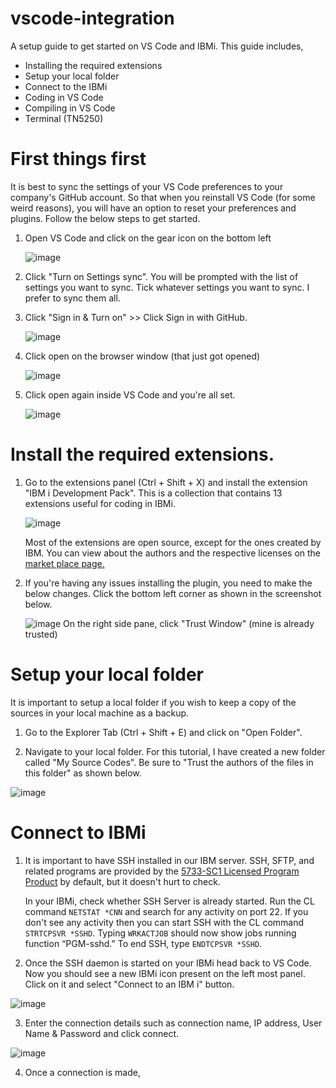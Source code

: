 # vscode-integration
A setup guide to get started on VS Code and IBMi. This guide includes, 

- Installing the required extensions
- Setup your local folder
- Connect to the IBMi
- Coding in VS Code
- Compiling in VS Code
- Terminal (TN5250)

# First things first
It is best to sync the settings of your VS Code preferences to your company's GitHub account. So that when you reinstall VS Code (for some weird reasons), you  will have an option to reset your preferences and plugins. Follow the below steps to get started.

1. Open VS Code and click on the gear icon on the bottom left

   ![image](https://github.com/Programmersio-IBMi/vscode-integration/assets/139198015/a5da6327-44be-4acd-82ba-72acafc4e710)

2. Click "Turn on Settings sync". You will be prompted with the list of settings you want to sync. Tick whatever settings you want to sync. I prefer to sync them all.
   
3. Click "Sign in & Turn on" >> Click Sign in with GitHub.
   
    ![image](https://github.com/Programmersio-IBMi/vscode-integration/assets/139198015/c84fd90c-1b68-4363-adf6-9d404da47fe8)

4. Click open on the browser window (that just got opened)
   
   ![image](https://github.com/Programmersio-IBMi/vscode-integration/assets/139198015/d9a76e55-86c9-4c2f-97be-f1bc8755800e)

5. Click open again inside VS Code and you're all set.

   ![image](https://github.com/Programmersio-IBMi/vscode-integration/assets/139198015/cade90b4-b908-4df7-9b68-4326942fc16f)

# Install the required extensions.
1. Go to the extensions panel (Ctrl + Shift + X) and install the extension "IBM i Development Pack". This is a collection that contains 13 extensions useful for coding in IBMi.

   ![image](https://github.com/Programmersio-IBMi/vscode-integration/assets/139198015/9283fecb-376a-417a-9664-dc87d8c5fd28)

   Most of the extensions are open source, except for the ones created by IBM. You can view about the authors and the respective licenses on the [market place page.](https://marketplace.visualstudio.com/items?itemName=HalcyonTechLtd.ibm-i-development-pack)

3. If you're having any issues installing the plugin, you need to make the below changes. Click the bottom left corner as shown in the screenshot below. 

    ![image](https://github.com/Programmersio-IBMi/vscode-integration/assets/139198015/1a190d14-1e02-43a5-a890-82b9c6da5c0c)
    On the right side pane, click "Trust Window" (mine is already trusted)

# Setup your local folder
It is important to setup a local folder if you wish to keep a copy of the sources in your local machine as a backup.

1. Go to the Explorer Tab (Ctrl + Shift + E) and click on "Open Folder".
   
2. Navigate to your local folder. For this tutorial, I have created a new folder called "My Source Codes". Be sure to "Trust the authors of the files in this folder" as shown below.

  ![image](https://github.com/Programmersio-IBMi/vscode-integration/assets/139198015/908f2668-b951-4fe5-9bb2-482fb18cf5a9)

# Connect to IBMi
1. It is important to have SSH installed in our IBM server. SSH, SFTP, and related programs are provided by the [5733-SC1 Licensed Program Product](https://www.ibm.com/support/pages/node/1128123/) by default, but it doesn't hurt to check.
   
   In your IBMi, check whether SSH Server is already started. Run the CL command `NETSTAT *CNN` and search for any activity on port 22. If you don't see any activity then you can start SSH with the CL command `STRTCPSVR *SSHD`. Typing `WRKACTJOB` should now show jobs running function “PGM-sshd.” To end SSH, type `ENDTCPSVR *SSHD`.

2. Once the SSH daemon is started on your IBMi head back to VS Code. Now you should see a new IBMi icon present on the left most panel. Click on it and select "Connect to an IBM i" button.

  ![image](https://github.com/Programmersio-IBMi/vscode-integration/assets/139198015/d9a096e3-a4de-4d74-8f63-04135cecfc16)
  
3. Enter the connection details such as connection name, IP address, User Name & Password and click connect. 

  ![image](https://github.com/Programmersio-IBMi/vscode-integration/assets/139198015/2057b033-d16a-4e85-905e-9665bdfed2fd)

4. Once a connection is made, 
